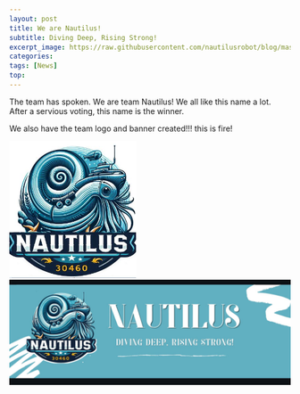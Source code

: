 ```yaml
---
layout: post
title: We are Nautilus!
subtitle: Diving Deep, Rising Strong!
excerpt_image: https://raw.githubusercontent.com/nautilusrobot/blog/master/assets/images/post_img/20249_8_post_1.JPG
categories: 
tags: [News]
top: 
---
```


The team has spoken. We are team Nautilus! We all like this name a lot. After a servious voting, this name is the winner.

We also have the team logo and banner created!!! this is fire!

<img alt="Light" src="https://raw.githubusercontent.com/nautilusrobot/blog/master/assets/images/post_img/20249_8_post_1.JPG" width="45%">
&nbsp; &nbsp; &nbsp; &nbsp;

<img alt="Light" src="https://raw.githubusercontent.com/nautilusrobot/blog/master/assets/images/post_img/20249_8_post_2.JPG">



